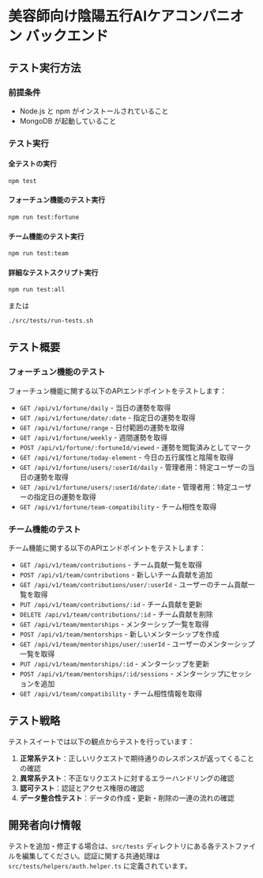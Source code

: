 # 美容師向け陰陽五行AIケアコンパニオン バックエンド

## テスト実行方法

### 前提条件
- Node.js と npm がインストールされていること
- MongoDB が起動していること

### テスト実行

#### 全テストの実行
```bash
npm test
```

#### フォーチュン機能のテスト実行
```bash
npm run test:fortune
```

#### チーム機能のテスト実行
```bash
npm run test:team
```

#### 詳細なテストスクリプト実行
```bash
npm run test:all
```
または
```bash
./src/tests/run-tests.sh
```

## テスト概要

### フォーチュン機能のテスト
フォーチュン機能に関する以下のAPIエンドポイントをテストします：

- `GET /api/v1/fortune/daily` - 当日の運勢を取得
- `GET /api/v1/fortune/date/:date` - 指定日の運勢を取得
- `GET /api/v1/fortune/range` - 日付範囲の運勢を取得
- `GET /api/v1/fortune/weekly` - 週間運勢を取得
- `POST /api/v1/fortune/:fortuneId/viewed` - 運勢を閲覧済みとしてマーク
- `GET /api/v1/fortune/today-element` - 今日の五行属性と陰陽を取得
- `GET /api/v1/fortune/users/:userId/daily` - 管理者用：特定ユーザーの当日の運勢を取得
- `GET /api/v1/fortune/users/:userId/date/:date` - 管理者用：特定ユーザーの指定日の運勢を取得
- `GET /api/v1/fortune/team-compatibility` - チーム相性を取得

### チーム機能のテスト
チーム機能に関する以下のAPIエンドポイントをテストします：

- `GET /api/v1/team/contributions` - チーム貢献一覧を取得
- `POST /api/v1/team/contributions` - 新しいチーム貢献を追加
- `GET /api/v1/team/contributions/user/:userId` - ユーザーのチーム貢献一覧を取得
- `PUT /api/v1/team/contributions/:id` - チーム貢献を更新
- `DELETE /api/v1/team/contributions/:id` - チーム貢献を削除
- `GET /api/v1/team/mentorships` - メンターシップ一覧を取得
- `POST /api/v1/team/mentorships` - 新しいメンターシップを作成
- `GET /api/v1/team/mentorships/user/:userId` - ユーザーのメンターシップ一覧を取得
- `PUT /api/v1/team/mentorships/:id` - メンターシップを更新
- `POST /api/v1/team/mentorships/:id/sessions` - メンターシップにセッションを追加
- `GET /api/v1/team/compatibility` - チーム相性情報を取得

## テスト戦略

テストスイートでは以下の観点からテストを行っています：

1. **正常系テスト**：正しいリクエストで期待通りのレスポンスが返ってくることの確認
2. **異常系テスト**：不正なリクエストに対するエラーハンドリングの確認
3. **認可テスト**：認証とアクセス権限の確認
4. **データ整合性テスト**：データの作成・更新・削除の一連の流れの確認

## 開発者向け情報

テストを追加・修正する場合は、`src/tests` ディレクトリにある各テストファイルを編集してください。認証に関する共通処理は `src/tests/helpers/auth.helper.ts` に定義されています。